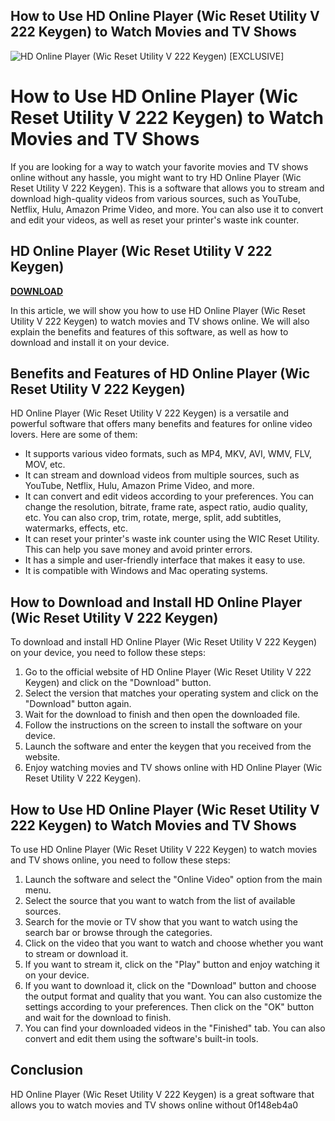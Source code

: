 ## How to Use HD Online Player (Wic Reset Utility V 222 Keygen) to Watch Movies and TV Shows

 
![HD Online Player (Wic Reset Utility V 222 Keygen) \[EXCLUSIVE\]](https://encrypted-tbn3.gstatic.com/images?q=tbn:ANd9GcStoFQuAoinqbLd_g5KOeeB6GvCC8A71z2Vfm1BIes_y1HMaD7_wQ2I1uA)

 
# How to Use HD Online Player (Wic Reset Utility V 222 Keygen) to Watch Movies and TV Shows
  
If you are looking for a way to watch your favorite movies and TV shows online without any hassle, you might want to try HD Online Player (Wic Reset Utility V 222 Keygen). This is a software that allows you to stream and download high-quality videos from various sources, such as YouTube, Netflix, Hulu, Amazon Prime Video, and more. You can also use it to convert and edit your videos, as well as reset your printer's waste ink counter.
 
## HD Online Player (Wic Reset Utility V 222 Keygen)


[**DOWNLOAD**](https://www.google.com/url?q=https%3A%2F%2Fbyltly.com%2F2tKF7w&sa=D&sntz=1&usg=AOvVaw0tLdu_jJiqYM_OPazqkuQe)

  
In this article, we will show you how to use HD Online Player (Wic Reset Utility V 222 Keygen) to watch movies and TV shows online. We will also explain the benefits and features of this software, as well as how to download and install it on your device.
  
## Benefits and Features of HD Online Player (Wic Reset Utility V 222 Keygen)
  
HD Online Player (Wic Reset Utility V 222 Keygen) is a versatile and powerful software that offers many benefits and features for online video lovers. Here are some of them:
  
- It supports various video formats, such as MP4, MKV, AVI, WMV, FLV, MOV, etc.
- It can stream and download videos from multiple sources, such as YouTube, Netflix, Hulu, Amazon Prime Video, and more.
- It can convert and edit videos according to your preferences. You can change the resolution, bitrate, frame rate, aspect ratio, audio quality, etc. You can also crop, trim, rotate, merge, split, add subtitles, watermarks, effects, etc.
- It can reset your printer's waste ink counter using the WIC Reset Utility. This can help you save money and avoid printer errors.
- It has a simple and user-friendly interface that makes it easy to use.
- It is compatible with Windows and Mac operating systems.

## How to Download and Install HD Online Player (Wic Reset Utility V 222 Keygen)
  
To download and install HD Online Player (Wic Reset Utility V 222 Keygen) on your device, you need to follow these steps:

1. Go to the official website of HD Online Player (Wic Reset Utility V 222 Keygen) and click on the "Download" button.
2. Select the version that matches your operating system and click on the "Download" button again.
3. Wait for the download to finish and then open the downloaded file.
4. Follow the instructions on the screen to install the software on your device.
5. Launch the software and enter the keygen that you received from the website.
6. Enjoy watching movies and TV shows online with HD Online Player (Wic Reset Utility V 222 Keygen).

## How to Use HD Online Player (Wic Reset Utility V 222 Keygen) to Watch Movies and TV Shows
  
To use HD Online Player (Wic Reset Utility V 222 Keygen) to watch movies and TV shows online, you need to follow these steps:

1. Launch the software and select the "Online Video" option from the main menu.
2. Select the source that you want to watch from the list of available sources.
3. Search for the movie or TV show that you want to watch using the search bar or browse through the categories.
4. Click on the video that you want to watch and choose whether you want to stream or download it.
5. If you want to stream it, click on the "Play" button and enjoy watching it on your device.
6. If you want to download it, click on the "Download" button and choose the output format and quality that you want. You can also customize the settings according to your preferences. Then click on the "OK" button and wait for the download to finish.
7. You can find your downloaded videos in the "Finished" tab. You can also convert and edit them using the software's built-in tools.

## Conclusion
  
HD Online Player (Wic Reset Utility V 222 Keygen) is a great software that allows you to watch movies and TV shows online without
 0f148eb4a0
